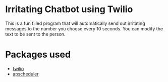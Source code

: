 # Irritating Chatbot using Twilio
This is a fun filled program that will automatically send out irritating messages to the number you choose every 10 seconds. You can modify the text to be sent to the person.



# Packages used
- <a href="https://www.twilio.com/">twilio</a>
- <a href="https://apscheduler.readthedocs.io/en/stable/">apscheduler</a>
